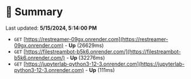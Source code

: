 # 📖 Summary
Last updated: **5/15/2024, 5:14:00 PM**

- `GET` [https://restreamer-09gx.onrender.com](https://restreamer-09gx.onrender.com) - **Up** (26629ms)
- `GET` [https://filestreambot-b5k6.onrender.com/](https://filestreambot-b5k6.onrender.com/) - **Up** (32276ms)
- `GET` [https://jupyterlab-python3-12-3.onrender.com](https://jupyterlab-python3-12-3.onrender.com) - **Up** (111ms)
